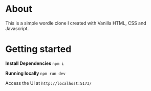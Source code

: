 # About

This is a simple wordle clone I created with Vanilla HTML, CSS and Javascript.

# Getting started

**Install Dependencies**
`npm i`

**Running locally**
`npm run dev`

Access the UI at `http://localhost:5173/`
